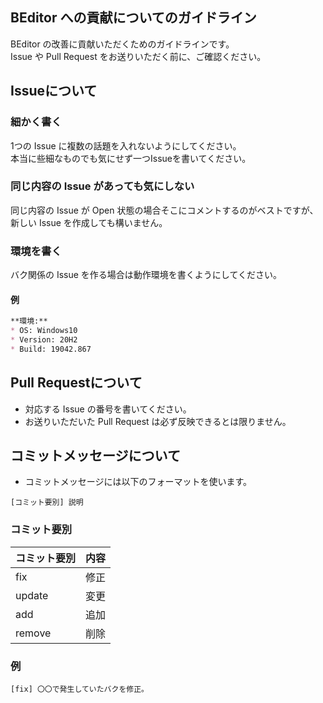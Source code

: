## BEditor への貢献についてのガイドライン

BEditor の改善に貢献いただくためのガイドラインです。  
Issue や Pull Request をお送りいただく前に、ご確認ください。

## Issueについて

### 細かく書く

1つの Issue に複数の話題を入れないようにしてください。  
本当に些細なものでも気にせず一つIssueを書いてください。

### 同じ内容の Issue があっても気にしない

同じ内容の Issue が Open 状態の場合そこにコメントするのがベストですが、  
新しい Issue を作成しても構いません。

### 環境を書く

バク関係の Issue を作る場合は動作環境を書くようにしてください。
#### 例
``` markdown
**環境:**
* OS: Windows10
* Version: 20H2
* Build: 19042.867
```

## Pull Requestについて

* 対応する Issue の番号を書いてください。
* お送りいただいた Pull Request は必ず反映できるとは限りません。

## コミットメッセージについて

* コミットメッセージには以下のフォーマットを使います。

```
[コミット要別] 説明
```

### コミット要別

| コミット要別 | 内容 |
| ---- | ---- |
| fix | 修正 |
| update | 変更 |
| add | 追加 |
| remove | 削除 |

### 例

```
[fix] 〇〇で発生していたバクを修正。
```